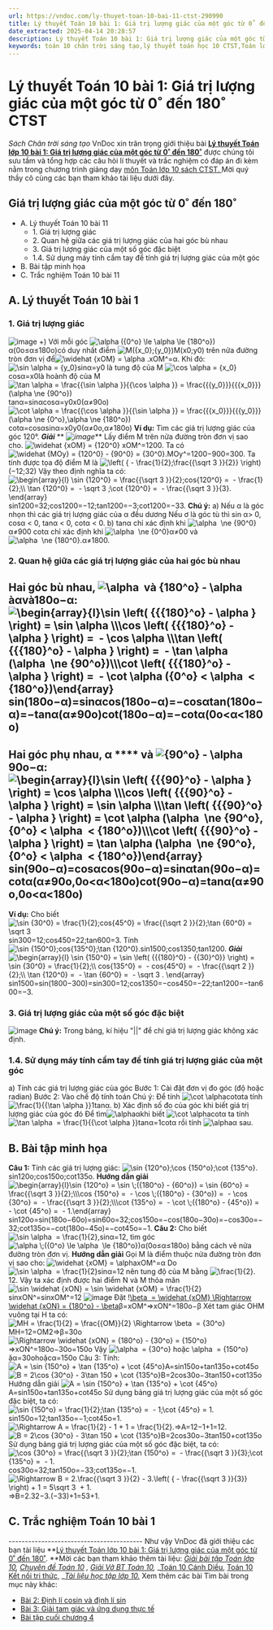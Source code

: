 ```yaml
---
url: https://vndoc.com/ly-thuyet-toan-10-bai-11-ctst-290990
title: Lý thuyết Toán 10 bài 1: Giá trị lượng giác của một góc từ 0˚ đến 180˚ CTST - Sách Chân trời sáng tạo - VnDoc.com
date_extracted: 2025-04-14 20:28:57
description: Lý thuyết Toán 10 bài 1: Giá trị lượng giác của một góc từ 0˚ đến 180˚ CTST được VnDoc sưu tầm và giới thiệu  để tham khảo chuẩn bị cho bài giảng học kì mới sắp tới đây của mình.
keywords: toán 10 chân trời sáng tạo,lý thuyết toán học 10 CTST,Toán lớp 10,ôn tập lý thuyết toán lớp 10,lý thuyết môn toán 10,lý thuyết toán 10 CTST,Lý thuyết môn toán 10 bài 1,Giá trị lượng giác của một góc từ 0˚ đến 180˚,trắc nghiệm toán 10 CTST,Lý thuyết toán 10 bài 1 CTST,trắc nghiệm bài Giá trị lượng giác của một góc từ 0˚ đến 180˚
---
```


# Lý thuyết Toán 10 bài 1: Giá trị lượng giác của một góc từ 0˚ đến 180˚ CTST
 _Sách Chân trời sáng tạo_
VnDoc xin trân trọng giới thiệu bài **[Lý thuyết Toán lớp 10 bài 1: Giá trị lượng giác của một góc từ 0˚ đến 180˚](<https://vndoc.com/ly-thuyet-toan-10-bai-11-ctst-290990>)** được chúng tôi sưu tầm và tổng hợp các câu hỏi lí thuyết và trắc nghiệm có đáp án đi kèm nằm trong chương trình giảng dạy [môn Toán lớp 10 sách CTST. ](<https://vndoc.com/toan-10-chan-troi-sang-tao-tap1>)Mời quý thầy cô cùng các bạn tham khảo tài liệu dưới đây.
## Giá trị lượng giác của một góc từ 0˚ đến 180˚
  * A. Lý thuyết Toán 10 bài 11
    * 1\. Giá trị lượng giác
    * 2\. Quan hệ giữa các giá trị lượng giác của hai góc bù nhau
    * 3\. Giá trị lượng giác của một số góc đặc biệt
    * 1.4. Sử dụng máy tính cầm tay để tính giá trị lượng giác của một góc
  * B. Bài tập minh họa
  * C. Trắc nghiệm Toán 10 bài 11

## A. Lý thuyết Toán 10 bài 1
### 1\. Giá trị lượng giác
![image](https://i.vdoc.vn/data/image/2023/03/08/hinh-1-96.jpg)
+\) Với mỗi góc ![\\alpha \({0^o} \\le \\alpha \\le {180^o}\)](https://i.vdoc.vn/data/image/blank.png)α\(0o≤α≤180o\)có duy nhất điểm ![M\({x_0};{y_0}\)](https://i.vdoc.vn/data/image/blank.png)M\(x0;y0\) trên nửa đường tròn đơn vị để![\\widehat {xOM} = \\alpha .](https://i.vdoc.vn/data/image/blank.png)xOM^=α. Khi đó:
![\\sin \\alpha = {y_0}](https://i.vdoc.vn/data/image/blank.png)sin⁡α=y0 là tung độ của M
![\\cos \\alpha = {x_0}](https://i.vdoc.vn/data/image/blank.png)cos⁡α=x0là hoành độ của M
![\\tan \\alpha = \\frac{{\\sin \\alpha }}{{\\cos \\alpha }} = \\frac{{{y_0}}}{{{x_0}}}\(\\alpha \\ne {90^o}\)](https://i.vdoc.vn/data/image/blank.png)tan⁡α=sin⁡αcos⁡α=y0x0\(α≠90o\)
![\\cot \\alpha = \\frac{{\\cos \\alpha }}{{\\sin \\alpha }} = \\frac{{{x_0}}}{{{y_0}}}\(\\alpha \\ne {0^o},\\alpha \\ne {180^o}\)](https://i.vdoc.vn/data/image/blank.png)cot⁡α=cos⁡αsin⁡α=x0y0\(α≠0o,α≠180o\)
**Ví dụ:** Tìm các giá trị lượng giác của góc 120°.
**_Giải_**
** _![image](https://i.vdoc.vn/data/image/2023/03/08/vi-du-29.jpg)_**
Lấy điểm M trên nửa đường tròn đơn vị sao cho.
![\\widehat {xOM} = {120^0}](https://i.vdoc.vn/data/image/blank.png) xOM^=1200. Ta có ![\\widehat {MOy} = {120^0} - {90^0} = {30^0}.](https://i.vdoc.vn/data/image/blank.png)MOy^=1200−900=300.
Ta tính được tọa độ điểm M là ![\\left\( { - \\frac{1}{2};\\frac{{\\sqrt 3 }}{2}} \\right\)](https://i.vdoc.vn/data/image/blank.png)\(−12;32\)
Vậy theo định nghĩa ta có:
![\\begin{array}{l}
\\sin {120^0} = \\frac{{\\sqrt 3 }}{2};cos{120^0} =  - \\frac{1}{2};\\\\
\\tan {120^0} =  - \\sqrt 3 ;\\cot {120^0} =  - \\frac{{\\sqrt 3 }}{3}.
\\end{array}](https://i.vdoc.vn/data/image/blank.png)sin⁡1200=32;cos1200=−12;tan⁡1200=−3;cot⁡1200=−33.
**Chú ý:**
a\) Nếu α là góc nhọn thì các giá trị lượng giác của α đều dương
Nếu ơ là góc tù thì sin α> 0, cosα < 0, tanα < 0, cotα < 0.
b\) tanα chỉ xác định khi ![\\alpha  \\ne {90^0}](https://i.vdoc.vn/data/image/blank.png)α≠900
cotα chỉ xác định khi ![\\alpha  \\ne {0^0}](https://i.vdoc.vn/data/image/blank.png)α≠00 và ![\\alpha  \\ne {180^0}.](https://i.vdoc.vn/data/image/blank.png)α≠1800.
### 2\. Quan hệ giữa các giá trị lượng giác của hai góc bù nhau
Hai góc bù nhau, ![\\alpha  và {180^o} - \\alpha](https://i.vdoc.vn/data/image/blank.png)àαvà180o−α:
![\\begin{array}{l}\\sin \\left\( {{{180}^o} - \\alpha } \\right\) = \\sin \\alpha \\\\\\cos \\left\( {{{180}^o} - \\alpha } \\right\) =  - \\cos \\alpha \\\\\\tan \\left\( {{{180}^o} - \\alpha } \\right\) =  - \\tan \\alpha \(\\alpha  \\ne {90^o}\)\\\\\\cot \\left\( {{{180}^o} - \\alpha } \\right\) =  - \\cot \\alpha \({0^o} < \\alpha  < {180^o}\)\\end{array}](https://i.vdoc.vn/data/image/blank.png)sin⁡\(180o−α\)=sin⁡αcos⁡\(180o−α\)=−cos⁡αtan⁡\(180o−α\)=−tan⁡α\(α≠90o\)cot⁡\(180o−α\)=−cot⁡α\(0o<α<180o\)  
---  
Hai góc phụ nhau, α **** và ![{90^o} - \\alpha](https://i.vdoc.vn/data/image/blank.png)90o−α:
![\\begin{array}{l}\\sin \\left\( {{{90}^o} - \\alpha } \\right\) = \\cos \\alpha \\\\\\cos \\left\( {{{90}^o} - \\alpha } \\right\) = \\sin \\alpha \\\\\\tan \\left\( {{{90}^o} - \\alpha } \\right\) = \\cot \\alpha \(\\alpha  \\ne {90^o},{0^o} < \\alpha  < {180^o}\)\\\\\\cot \\left\( {{{90}^o} - \\alpha } \\right\) = \\tan \\alpha \(\\alpha  \\ne {90^o},{0^o} < \\alpha  < {180^o}\)\\end{array}](https://i.vdoc.vn/data/image/blank.png)sin⁡\(90o−α\)=cos⁡αcos⁡\(90o−α\)=sin⁡αtan⁡\(90o−α\)=cot⁡α\(α≠90o,0o<α<180o\)cot⁡\(90o−α\)=tan⁡α\(α≠90o,0o<α<180o\)  
---  
**Ví dụ:** Cho biết ![\\sin {30^0} = \\frac{1}{2};cos{45^0} = \\frac{{\\sqrt 2 }}{2};\\tan {60^0} = \\sqrt 3](https://i.vdoc.vn/data/image/blank.png)sin⁡300=12;cos450=22;tan⁡600=3. Tính ![\\sin {150^0};cos{135^0};\\tan {120^0}.](https://i.vdoc.vn/data/image/blank.png)sin⁡1500;cos1350;tan⁡1200.
_**Giải**_
![\\begin{array}{l}
\\sin {150^0} = \\sin \\left\( {{{180}^0} - {{30}^0}} \\right\) = \\sin {30^0} = \\frac{1}{2};\\\\
cos{135^0} =  - cos{45^0} =  - \\frac{{\\sqrt 2 }}{2};\\\\
\\tan {120^0} =  - \\tan {60^0} =  - \\sqrt 3 .
\\end{array}](https://i.vdoc.vn/data/image/blank.png) sin⁡1500=sin⁡\(1800−300\)=sin⁡300=12;cos1350=−cos450=−22;tan⁡1200=−tan⁡600=−3.
### 3\. Giá trị lượng giác của một số góc đặc biệt
![image](https://i.vdoc.vn/data/image/2023/03/08/hinh-2-85.jpg)
**Chú ý:** Trong bảng, kí hiệu "||" để chỉ giá trị lượng giác không xác định.
### 1.4. Sử dụng máy tính cầm tay để tính giá trị lượng giác của một góc
a\) Tính các giá trị lượng giác của góc
Bước 1: Cài đặt đơn vị đo góc \(độ hoặc radian\)
Bước 2: Vào chế độ tính toán
Chú ý: Để tính ![\\cot \\alpha](https://i.vdoc.vn/data/image/blank.png)cot⁡αta tính ![\\frac{1}{{\\tan \\alpha }}](https://i.vdoc.vn/data/image/blank.png)1tan⁡α.
b\) Xác định số đo của góc khi biết giá trị lượng giác của góc đó
Để tìm![\\alpha](https://i.vdoc.vn/data/image/blank.png)αkhi biết ![\\cot \\alpha](https://i.vdoc.vn/data/image/blank.png)cot⁡α ta tính ![\\tan \\alpha  = \\frac{1}{{\\cot \\alpha }}](https://i.vdoc.vn/data/image/blank.png)tan⁡α=1cot⁡α rồi tính ![\\alpha](https://i.vdoc.vn/data/image/blank.png)α sau.
## B. Bài tập minh họa
**Câu 1:** Tính các giá trị lượng giác: ![\\sin {120^o};\\cos {150^o};\\cot {135^o}.](https://i.vdoc.vn/data/image/blank.png)sin⁡120o;cos⁡150o;cot⁡135o.
**Hướng dẫn giải**
![\\begin{array}{l}\\sin {120^o} = \\sin \\;\({180^o} - {60^o}\) = \\sin {60^o} = \\frac{{\\sqrt 3 }}{2};\\\\\\cos {150^o} =  - \\cos \\;\({180^o} - {30^o}\) =  - \\cos {30^o} =  - \\frac{{\\sqrt 3 }}{2};\\\\\\cot {135^o} =  - \\cot \\;\({180^o} - {45^o}\) =  - \\cot {45^o} =  - 1.\\end{array}](https://i.vdoc.vn/data/image/blank.png) sin⁡120o=sin\(180o−60o\)=sin⁡60o=32;cos⁡150o=−cos\(180o−30o\)=−cos⁡30o=−32;cot⁡135o=−cot\(180o−45o\)=−cot⁡45o=−1.
**Câu 2:** Cho biết ![\\sin \\alpha  = \\frac{1}{2},](https://i.vdoc.vn/data/image/blank.png)sin⁡α=12, tìm góc ![\\alpha \\;\({0^o} \\le \\alpha  \\le {180^o}\)](https://i.vdoc.vn/data/image/blank.png)α\(0o≤α≤180o\) bằng cách vẽ nửa đường tròn đơn vị.
**Hướng dẫn giải**
Gọi M là điểm thuộc nửa đường tròn đơn vị sao cho: ![\\widehat {xOM} = \\alpha](https://i.vdoc.vn/data/image/blank.png)xOM^=α
Do![\\sin \\alpha  = \\frac{1}{2}](https://i.vdoc.vn/data/image/blank.png)sin⁡α=12 nên tung độ của M bằng ![\\frac{1}{2}.](https://i.vdoc.vn/data/image/blank.png)12.
Vậy ta xác định được hai điểm N và M thỏa mãn![\\sin \\widehat {xON} = \\sin \\widehat {xOM} = \\frac{1}{2}](https://i.vdoc.vn/data/image/blank.png)sin⁡xON^=sin⁡xOM^=12
![image](https://i.vdoc.vn/data/image/2023/03/08/bai-tap-minh-hoa-2-22.jpg)
Đặt \![\\beta  = \\widehat {xOM} \\Rightarrow \\widehat {xON} = {180^o} - \\beta](https://i.vdoc.vn/data/image/blank.png)β=xOM^⇒xON^=180o−β
Xét tam giác OHM vuông tại H ta có: ![MH = \\frac{1}{2} = \\frac{{OM}}{2} \\Rightarrow \\beta  = {30^o}](https://i.vdoc.vn/data/image/blank.png)MH=12=OM2⇒β=30o
![\\Rightarrow \\widehat {xON} = {180^o} - {30^o} = {150^o}](https://i.vdoc.vn/data/image/blank.png)⇒xON^=180o−30o=150o
Vậy ![\\alpha  = {30^o} hoặc \\alpha  = {150^o}](https://i.vdoc.vn/data/image/blank.png)ặα=30ohoặcα=150o
Câu 3: Tính:
![A = \\sin {150^o} + \\tan {135^o} + \\cot {45^o}](https://i.vdoc.vn/data/image/blank.png)A=sin⁡150o+tan⁡135o+cot⁡45o
![B = 2\\cos {30^o} - 3\\tan 150 + \\cot {135^o}](https://i.vdoc.vn/data/image/blank.png)B=2cos⁡30o−3tan⁡150+cot⁡135o
Hướng dẫn giải
![A = \\sin {150^o} + \\tan {135^o} + \\cot {45^o}](https://i.vdoc.vn/data/image/blank.png)A=sin⁡150o+tan⁡135o+cot⁡45o
Sử dụng bảng giá trị lượng giác của một số góc đặc biệt, ta có:
![\\sin {150^o} = \\frac{1}{2};\\tan {135^o} =  - 1;\\cot {45^o} = 1.](https://i.vdoc.vn/data/image/blank.png)sin⁡150o=12;tan⁡135o=−1;cot⁡45o=1.
![\\Rightarrow A = \\frac{1}{2} - 1 + 1 = \\frac{1}{2}.](https://i.vdoc.vn/data/image/blank.png)⇒A=12−1+1=12.
![B = 2\\cos {30^o} - 3\\tan 150 + \\cot {135^o}](https://i.vdoc.vn/data/image/blank.png)B=2cos⁡30o−3tan⁡150+cot⁡135o
Sử dụng bảng giá trị lượng giác của một số góc đặc biệt, ta có:
![\\cos {30^o} = \\frac{{\\sqrt 3 }}{2};\\tan {150^o} =  - \\frac{{\\sqrt 3 }}{3};\\cot {135^o} =  - 1.](https://i.vdoc.vn/data/image/blank.png)cos⁡30o=32;tan⁡150o=−33;cot⁡135o=−1.
![\\Rightarrow B = 2.\\frac{{\\sqrt 3 }}{2} - 3.\\left\( { - \\frac{{\\sqrt 3 }}{3}} \\right\) + 1 = 5\\sqrt 3  + 1.](https://i.vdoc.vn/data/image/blank.png)⇒B=2.32−3.\(−33\)+1=53+1.
## C. Trắc nghiệm Toán 10 bài 1
\-----------------------------------------
Như vậy VnDoc đã giới thiệu các bạn tài liệu **[Lý thuyết Toán lớp 10 bài 1: Giá trị lượng giác của một góc từ 0˚ đến 180˚](<https://vndoc.com/ly-thuyet-toan-10-bai-11-ctst-290990>). **Mời các bạn tham khảo thêm tài liệu: _[Giải bài tập Toán lớp 10](<https://vndoc.com/giai-toan-lop10>),_ _[Chuyên đề Toán 10](<https://vndoc.com/chuyen-de-toan10>)_ _,_ _[Giải Vở BT Toán 10](<https://vndoc.com/giai-vo-bt-toan10>),_ _[Toán 10 Cánh Diều](<https://vndoc.com/toan-10-canh-dieu-tap1>), [Toán 10 Kết nối tri thức,](<https://vndoc.com/toan-10-ket-noi-tri-thuc-tap1>) __[Tài liệu học tập lớp 10.](<https://vndoc.com/tai-lieu-hoc-tap-lop10>)_
Xem thêm các bài Tìm bài trong mục này khác:
  * [Bài 2: Định lí cosin và định lí sin ](</ly-thuyet-toan-10-bai-2-dinh-li-cosin-va-dinh-li-sin-ctst-292887>)
  * [Bài 3: Giải tam giác và ứng dụng thực tế](</ly-thuyet-toan-10-bai-3-giai-tam-giac-va-ung-dung-thuc-te-ctst-292889>)
  * [Bài tập cuối chương 4](</ly-thuyet-toan-10-bai-tap-cuoi-chuong-4-ctst-292891>)


